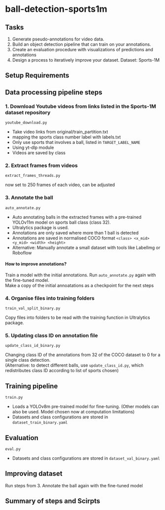 # ball-detection-sports1m
## Tasks
1.  Generate pseudo-annotations for video data.
2. Build an object detection pipeline that can train on your annotations.
3. Create an evaluation procedure with visualizations of predictions and annotations
4. Design a process to iteratively improve your dataset.
Dataset: Sports-1M

## Setup Requirements

## Data processing pipeline steps
### 1. Download Youtube videos from links listed in the Sports-1M dataset repository

```youtube_download.py```
- Take video links from original/train_partition.txt
- mapping the sports class number label with labels.txt
- Only use sports that involves a ball, listed in ```TARGET_LABEL_NAME```
- Using yt-dlp module
- Videos are saved by class

### 2. Extract frames from videos

```extract_frames_threads.py```

now set to 250 frames of each video, can be adjusted

### 3. Annotate the ball
```auto_annotate.py```
- Auto annotating balls in the extracted frames with a pre-trained YOLOv11m model on sports ball class (class 32).
- Ultralytics package is used.
- Annotations are only saved where more than 1 ball is detected
- Annotations are saved in normalised COCO format ```<class> <x_mid> <y_mid> <width> <height>```
- Alternative: Manually annotate a small dataset with tools like LabelImg or Roboflow
#### How to improve annotations?
Train a model with the initial annotations. Run ```auto_annotate.py``` again with the fine-tuned model. <br>
Make a copy of the initial annoatations as a checkpoint for the next steps


### 4. Organise files into training folders
```train_val_split_binary.py```

Copy files into folders to be read with the training function in Ultralytics package.

### 5. Updating class ID on annotation file
```update_class_id_binary.py``` 

Changing class ID of the annotations from 32 of the COCO dataset to 0 for a single class detection. <br>
(Alternative: to detect different balls, use ```update_class_id.py```, which redistributes class ID according to list of sports chosen)



## Training pipeline
```train.py```
- Loads a YOLOv8m pre-trained model for fine-tuning. (Other models can also be used. Model chosen now at computation limitations)
- Datasets and class configurations are stored in ```dataset_train_binary.yaml```


## Evaluation
```eval.py```
- Datasets and class configurations are stored in ```dataset_val_binary.yaml```


## Improving dataset
Run steps from 3. Annotate the ball again with the fine-tuned model

## Summary of steps and Scirpts
